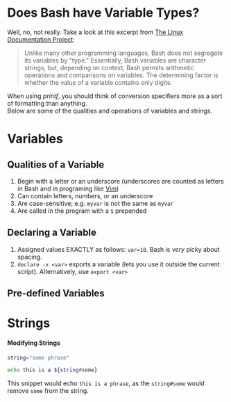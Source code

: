 # Does Bash have Variable Types?
Well, no, not really. Take a look at this excerpt from [The Linux Documentation Project](https://tldp.org/LDP/abs/html/untyped.html): <br />
> Unlike many other programming languages, Bash does not segregate its variables by "type." 
Essentially, Bash variables are character strings, but, depending on context, Bash permits arithmetic operations and comparisons on variables. 
The determining factor is whether the value of a variable contains only digits.

When using _printf_, you should think of conversion specifiers more as a sort of formatting than anything. <br />
Below are some of the qualities and operations of variables and strings.

# Variables
## Qualities of a Variable
1. Begin with a letter or an underscore (underscores are counted as letters in Bash and in programing like [Vim](https://www.vim.org/))  
2. Can contain letters, numbers, or an underscore
3. Are case-sensitive; e.g. `myvar` is not the same as `myVar`
4. Are called in the program with a `$` prepended

## Declaring a Variable
1. Assigned values EXACTLY as follows: `var=10`. Bash is _very_ picky about spacing.
2. `declare -x <var>` exports a variable (lets you use it outside the current script). Alternatively, use `export <var>`

## Pre-defined Variables

# Strings

#### Modifying Strings
```bash
string="some phrase"

echo this is a ${string#some}
```
This snippet would echo `this is a phrase`, as the `string#some` would remove `some` from the string.
